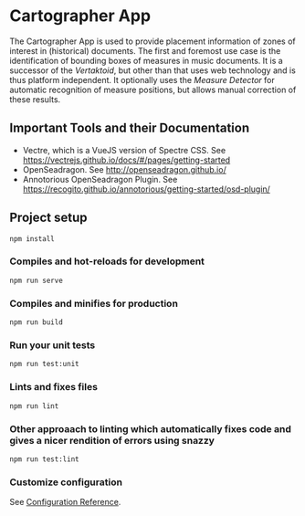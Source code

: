 # Cartographer App

The Cartographer App is used to provide placement information of zones of interest
in (historical) documents. The first and foremost use case is the identification
of bounding boxes of measures in music documents. It is a successor of the
*Vertaktoid*, but other than that uses web technology and is thus platform
independent. It optionally uses the *Measure Detector* for automatic recognition
of measure positions, but allows manual correction of these results.


## Important Tools and their Documentation

* Vectre, which is a VueJS version of Spectre CSS. See https://vectrejs.github.io/docs/#/pages/getting-started
* OpenSeadragon. See http://openseadragon.github.io/
* Annotorious OpenSeadragon Plugin. See https://recogito.github.io/annotorious/getting-started/osd-plugin/


## Project setup
```
npm install
```

### Compiles and hot-reloads for development
```
npm run serve
```

### Compiles and minifies for production
```
npm run build
```

### Run your unit tests
```
npm run test:unit
```

### Lints and fixes files
```
npm run lint
```

### Other approaach to linting which automatically fixes code and gives a nicer rendition of errors using snazzy
```
npm run test:lint
```

### Customize configuration
See [Configuration Reference](https://cli.vuejs.org/config/).
